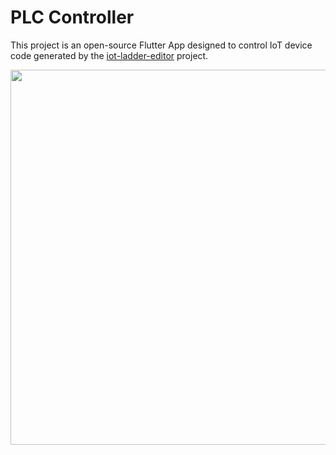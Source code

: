 # PLC Controller

This project is an open-source Flutter App designed to control IoT device code generated by the [iot-ladder-editor](https://github.com/leofds/iot-ladder-editor) project.

<p>
<img src="https://github.com/user-attachments/assets/e357a1cb-5b06-41d1-a088-7f3f95939491" height="600"/>
<p/>
